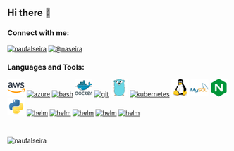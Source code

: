 ## Hi there 👋

<h3 align="left">Connect with me:</h3>
<p align="left">
<a href="https://linkedin.com/in/naufalseira" target="blank"><img align="center" <img src="https://cdn.jsdelivr.net/gh/devicons/devicon@latest/icons/linkedin/linkedin-original.svg" alt="naufalseira" height="30" width="40" /></a>
<a href="https://medium.com/@naseira" target="blank"><img align="center" src="https://cdn.icon-icons.com/icons2/3041/PNG/512/medium_logo_icon_189223.png" alt="@naseira" height="40" width="40" /></a>
</p>

<h3 align="left">Languages and Tools:</h3>
<p align="left"> 
  <a href="https://aws.amazon.com" target="_blank" rel="noreferrer"> <img src="https://raw.githubusercontent.com/devicons/devicon/master/icons/amazonwebservices/amazonwebservices-original-wordmark.svg" alt="aws" width="40" height="40"/></a> 
  <a href="https://azure.microsoft.com/en-in/" target="_blank" rel="noreferrer"> <img src="https://www.vectorlogo.zone/logos/microsoft_azure/microsoft_azure-icon.svg" alt="azure" width="40" height="40"/></a> 
  <a href="https://www.gnu.org/software/bash/" target="_blank" rel="noreferrer"> <img src="https://www.vectorlogo.zone/logos/gnu_bash/gnu_bash-icon.svg" alt="bash" width="40" height="40"/></a> 
  <a href="https://www.docker.com/" target="_blank" rel="noreferrer"> <img src="https://raw.githubusercontent.com/devicons/devicon/master/icons/docker/docker-original-wordmark.svg" alt="docker" width="40" height="40"/></a> 
  <a href="https://git-scm.com/" target="_blank" rel="noreferrer"> <img src="https://www.vectorlogo.zone/logos/git-scm/git-scm-icon.svg" alt="git" width="40" height="40"/></a> 
  <a href="https://golang.org" target="_blank" rel="noreferrer"> <img src="https://raw.githubusercontent.com/devicons/devicon/master/icons/go/go-original.svg" alt="go" width="40" height="40"/></a> 
  <a href="https://kubernetes.io" target="_blank" rel="noreferrer"> <img src="https://www.vectorlogo.zone/logos/kubernetes/kubernetes-icon.svg" alt="kubernetes" width="40" height="40"/></a> 
  <a href="https://www.linux.org/" target="_blank" rel="noreferrer"> <img src="https://raw.githubusercontent.com/devicons/devicon/master/icons/linux/linux-original.svg" alt="linux" width="40" height="40"/></a> 
  <a href="https://www.mysql.com/" target="_blank" rel="noreferrer"> <img src="https://raw.githubusercontent.com/devicons/devicon/master/icons/mysql/mysql-original-wordmark.svg" alt="mysql" width="40" height="40"/></a> 
  <a href="https://www.nginx.com" target="_blank" rel="noreferrer"> <img src="https://raw.githubusercontent.com/devicons/devicon/master/icons/nginx/nginx-original.svg" alt="nginx" width="40" height="40"/></a> 
  <a href="https://www.python.org" target="_blank" rel="noreferrer"> <img src="https://raw.githubusercontent.com/devicons/devicon/master/icons/python/python-original.svg" alt="python" width="40" height="40"/></a> 
  <a href="https://helm.sh" target="_blank" rel="noreferrer"> <img src="https://cdn.jsdelivr.net/gh/devicons/devicon@latest/icons/helm/helm-original.svg" alt="helm" width="40" height="40"/></a>
  <a href="https://ubuntu.com" target="_blank" rel="noreferrer"> <img src="https://cdn.jsdelivr.net/gh/devicons/devicon@latest/icons/ubuntu/ubuntu-original.svg" alt="helm" width="40" height="40"/></a>
  <a href="https://rockylinux.org" target="_blank" rel="noreferrer"> <img src="https://cdn.jsdelivr.net/gh/devicons/devicon@latest/icons/rockylinux/rockylinux-original.svg" alt="helm" width="40" height="40"/></a>
  <a href="https://wordpress.com/id/" target="_blank" rel="noreferrer"> <img src="https://cdn.jsdelivr.net/gh/devicons/devicon@latest/icons/wordpress/wordpress-plain.svg" alt="helm" width="40" height="40"/></a>
  <a href="https://www.digitalocean.com" target="_blank" rel="noreferrer"> <img src="https://cdn.jsdelivr.net/gh/devicons/devicon@latest/icons/digitalocean/digitalocean-original.svg" alt="helm" width="40" height="40"/></a>         
</p>

<br>
<p><img align="center" src="https://github-readme-stats.vercel.app/api/top-langs?username=naufalseira&show_icons=true&locale=en&layout=compact" alt="naufalseira" /></p>
